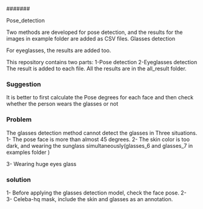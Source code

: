 
####### 

Pose_detection 

Two methods are developed for pose detection, and the results for the images in example folder are added as CSV files.
Glasses detection

For eyeglasses, the results are added too.

This repository contains two parts:
1-Pose detection
2-Eyeglasses detection 
The result is added to each file.
All the results are in the all_result folder.

### Suggestion
It is better to first calculate the Pose degrees for each face and then check whether the person wears the glasses or not
### Problem 
The glasses detection method cannot detect the glasses in Three situations.
1-	The pose face is more than almost 45 degrees. 
2-	The skin color is too dark, and wearing the sunglass simultaneously(glasses_6 and glasses_7 in examples folder ) 

3-	Wearing huge eyes glass
### solution
1-	Before applying the glasses detection model, check the face pose.
2-	
3-	Celeba-hq mask, include the skin and glasses as an annotation. 

